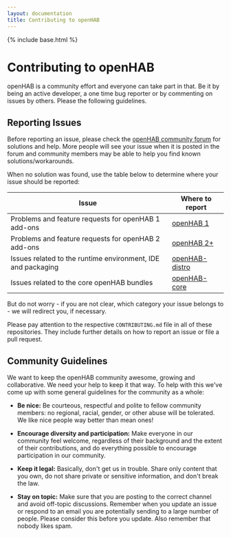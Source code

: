 ```yaml
---
layout: documentation
title: Contributing to openHAB
---
```


{% include base.html %}

# Contributing to openHAB

openHAB is a community effort and everyone can take part in that.
Be it by being an active developer, a one time bug reporter or by commenting on issues by others.
Please the following guidelines.

## Reporting Issues

Before reporting an issue, please check the [openHAB community forum](https://community.openhab.org) for solutions and help.
More people will see your issue when it is posted in the forum and community members may be able to help you find known solutions/workarounds.

When no solution was found, use the table below to determine where your issue should be reported:

| Issue                                                        | Where to report                                                    |
|--------------------------------------------------------------|--------------------------------------------------------------------|
| Problems and feature requests for openHAB 1 add-ons          | [openHAB 1](https://github.com/openhab/openhab/issues)               |
| Problems and feature requests for openHAB 2 add-ons          | [openHAB 2+](https://github.com/openhab/openhab-addons/issues)             |
| Issues related to the runtime environment, IDE and packaging | [openHAB-distro](https://github.com/openhab/openhab-distro/issues) |
| Issues related to the core openHAB bundles                   | [openHAB-core](https://github.com/kaikreuzer/openhab-core/issues)  |

But do not worry - if you are not clear, which category your issue belongs to - we will redirect you, if necessary.

Please pay attention to the respective `CONTRIBUTING.md` file in all of these repositories.
They include further details on how to report an issue or file a pull request.

## Community Guidelines

We want to keep the openHAB community awesome, growing and collaborative.
We need your help to keep it that way.
To help with this we've come up with some general guidelines for the community as a whole:

- **Be nice:** Be courteous, respectful and polite to fellow community members: no
  regional, racial, gender, or other abuse will be tolerated. We like nice people
  way better than mean ones!

- **Encourage diversity and participation:** Make everyone in our community
  feel welcome, regardless of their background and the extent of their
  contributions, and do everything possible to encourage participation in
  our community.

- **Keep it legal:** Basically, don't get us in trouble. Share only content that
  you own, do not share private or sensitive information, and don't break the
  law.

- **Stay on topic:** Make sure that you are posting to the correct channel
  and avoid off-topic discussions. Remember when you update an issue or
  respond to an email you are potentially sending to a large number of
  people.  Please consider this before you update.  Also remember that
  nobody likes spam.
